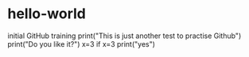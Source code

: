 # hello-world
initial GitHub training
print("This is just another test to practise Github")
print("Do you like it?")
x=3
if x=3
    print("yes")
